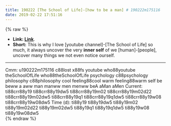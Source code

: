 ```yaml
---
title: 190222 [The School of Life]-[how to be a man] # 190222m175116
date: 2019-02-22 17:51:16
---
```


{% raw %}
<ul>
  <li><strong>Link: <a href="https://youtu.be/lshzZhHAYIs">Link</a></strong>.</li>
  <li><strong>Short:</a></strong> This is why I love [youtube channel]-[The School of Life] so much, it always uncover the very <strong>inner self</strong> of we [human]-[people], uncover many things we not even notice ourself.</li>
</ul>

<!-- more -->

<hr>

<div class="facetList">
Cmm: u190222m175116 c88lost x88fs youtube who88youtube theSchoolOfLife who88theSchoolOfLife psychology c88psychology philosophy c88philosophy cool feeling88cool warm feeling88warm self be beww a aww man manww men menww beA aMan aMen
Current: ti88crr88y19 ti88crr88y19dw5 ti88crr88y19m02 ti88crr88y19m02d22 ti88crr88y19m02dw5 ti88crr88y19q1 ti88crr88y19q1dw5 ti88crr88y19w08 ti88crr88y19w08dw5
Time (d): ti88y19 ti88y19dw5 ti88y19m02 ti88y19m02d22 ti88y19m02dw5 ti88y19q1 ti88y19q1dw5 ti88y19w08 ti88y19w08dw5
</div>
{% endraw %}
